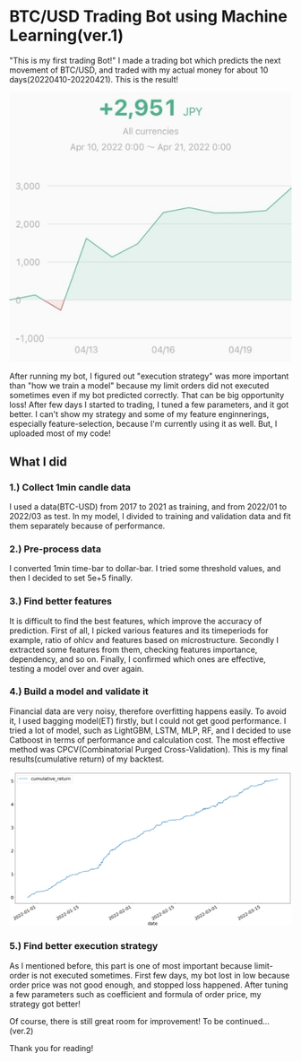 # BTC/USD Trading Bot using Machine Learning(ver.1)

"This is my first trading Bot!"
I made a trading bot which predicts the next movement of BTC/USD, and traded with my actual money for about 10 days(20220410-20220421). This is the result!

![actual_reaturn.jpeg](/img/actual_result.jpg)

After running my bot, I figured out "execution strategy" was more important than "how we train a model" because my limit orders did not executed sometimes even if my bot predicted correctly. That can be big opportunity loss! After few days I started to trading, I tuned a few parameters, and it got better. I can't show my strategy and some of my feature enginnerings, especially feature-selection, because I'm currently using it as well. But, I uploaded most of my code! 


## What I did

### 1.) Collect 1min candle data
I used a data(BTC-USD) from 2017 to 2021 as training, and from 2022/01 to 2022/03 as test. In my model, I divided to training and validation data and fit them separately because of performance.

### 2.) Pre-process data
I converted 1min time-bar to dollar-bar. I tried some threshold values, and then I decided to set 5e+5 finally.

### 3.) Find better features
It is difficult to find the best features, which improve the accuracy of prediction. First of all, I picked various features and its timeperiods for example, ratio of ohlcv and features based on microstructure. Secondly I extracted some features from them, checking features importance, dependency, and so on. Finally, I confirmed which ones are effective, testing a model over and over again.

### 4.) Build a model and validate it
Financial data are very noisy, therefore overfitting happens easily. To avoid it, I used bagging model(ET) firstly, but I could not get good performance. I tried a lot of model, such as LightGBM, LSTM, MLP, RF, and I decided to use Catboost in terms of performance and calculation cost. The most effective method was CPCV(Combinatorial Purged Cross-Validation). This is my final results(cumulative return) of my backtest.

![backtest.png](/img/backtest.png)

### 5.) Find better execution strategy
As I mentioned before, this part is one of most important because limit-order is not executed sometimes. First few days, my bot lost in low because order price was not good enough, and stopped loss happened. After tuning a few parameters such as coefficient and formula of order price, my strategy got better! 


Of course, there is still great room for improvement! To be continued... (ver.2)


Thank you for reading!

